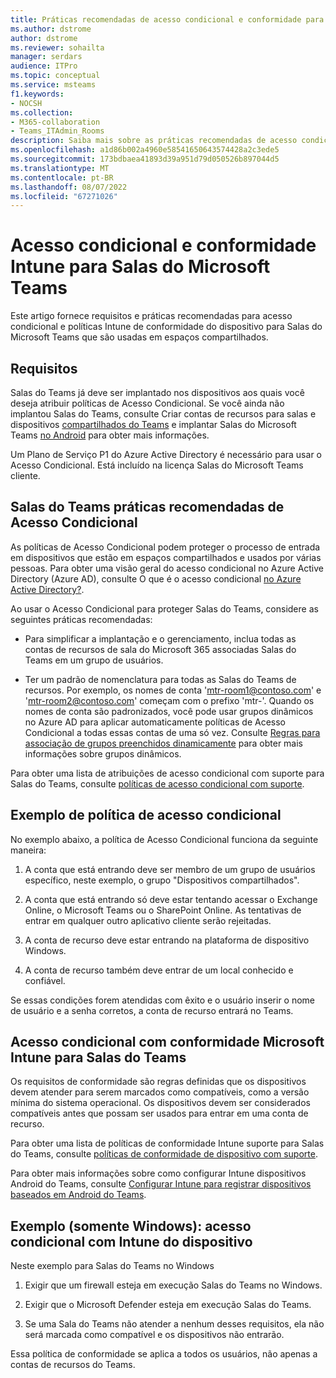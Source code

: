 ```yaml
---
title: Práticas recomendadas de acesso condicional e conformidade para Salas do Microsoft Teams
ms.author: dstrome
author: dstrome
ms.reviewer: sohailta
manager: serdars
audience: ITPro
ms.topic: conceptual
ms.service: msteams
f1.keywords:
- NOCSH
ms.collection:
- M365-collaboration
- Teams_ITAdmin_Rooms
description: Saiba mais sobre as práticas recomendadas de acesso condicional e Intune conformidade do dispositivo e as práticas recomendadas para Salas do Microsoft Teams.
ms.openlocfilehash: a1d86b002a4960e58541650643574428a2c3ede5
ms.sourcegitcommit: 173bdbaea41893d39a951d79d050526b897044d5
ms.translationtype: MT
ms.contentlocale: pt-BR
ms.lasthandoff: 08/07/2022
ms.locfileid: "67271026"
---
```

# <a name="conditional-access-and-intune-compliance-for-microsoft-teams-rooms"></a>Acesso condicional e conformidade Intune para Salas do Microsoft Teams

Este artigo fornece requisitos e práticas recomendadas para acesso condicional e políticas Intune de conformidade do dispositivo para Salas do Microsoft Teams que são usadas em espaços compartilhados.

## <a name="requirements"></a>Requisitos

Salas do Teams já deve ser implantado nos dispositivos aos quais você deseja atribuir políticas de Acesso Condicional. Se você ainda não implantou Salas do Teams, consulte Criar contas de recursos para salas e dispositivos [compartilhados do Teams](with-office-365.md) e implantar Salas do Microsoft Teams [no Android](../devices/collab-bar-deploy.md) para obter mais informações.

Um Plano de Serviço P1 do Azure Active Directory é necessário para usar o Acesso Condicional. Está incluído na licença Salas do Microsoft Teams cliente.

## <a name="teams-rooms-conditional-access-best-practices"></a>Salas do Teams práticas recomendadas de Acesso Condicional

As políticas de Acesso Condicional podem proteger o processo de entrada em dispositivos que estão em espaços compartilhados e usados por várias pessoas. Para obter uma visão geral do acesso condicional no Azure Active Directory (Azure AD), consulte O que é o acesso condicional [no Azure Active Directory?](/azure/active-directory/conditional-access/overview).

Ao usar o Acesso Condicional para proteger Salas do Teams, considere as seguintes práticas recomendadas:

-   Para simplificar a implantação e o gerenciamento, inclua todas as contas de recursos de sala do Microsoft 365 associadas Salas do Teams em um grupo de usuários.

-   Ter um padrão de nomenclatura para todas as Salas do Teams de recursos. Por exemplo, os nomes de conta 'mtr-room1@contoso.com' e 'mtr-room2@contoso.com' começam com o prefixo 'mtr-'.
    Quando os nomes de conta são padronizados, você pode usar grupos dinâmicos no Azure AD para aplicar automaticamente políticas de Acesso Condicional a todas essas contas de uma só vez. Consulte [Regras para associação de grupos preenchidos dinamicamente](/azure/active-directory/enterprise-users/groups-dynamic-membership) para obter mais informações sobre grupos dinâmicos.

Para obter uma lista de atribuições de acesso condicional com suporte para Salas do Teams, consulte [políticas de acesso condicional com suporte](supported-ca-and-compliance-policies.md#supported-conditional-access-policies).

## <a name="example-conditional-access-policy"></a>Exemplo de política de acesso condicional

No exemplo abaixo, a política de Acesso Condicional funciona da seguinte maneira:

1.  A conta que está entrando deve ser membro de um grupo de usuários específico, neste exemplo, o grupo "Dispositivos compartilhados".

2.  A conta que está entrando só deve estar tentando acessar o Exchange Online, o Microsoft Teams ou o SharePoint Online. As tentativas de entrar em qualquer outro aplicativo cliente serão rejeitadas.

3.  A conta de recurso deve estar entrando na plataforma de dispositivo Windows.

4.  A conta de recurso também deve entrar de um local conhecido e confiável.

Se essas condições forem atendidas com êxito e o usuário inserir o nome de usuário e a senha corretos, a conta de recurso entrará no Teams.

## <a name="conditional-access-with-microsoft-intune-compliance-for-teams-rooms"></a>Acesso condicional com conformidade Microsoft Intune para Salas do Teams

Os requisitos de conformidade são regras definidas que os dispositivos devem atender para serem marcados como compatíveis, como a versão mínima do sistema operacional. Os dispositivos devem ser considerados compatíveis antes que possam ser usados para entrar em uma conta de recurso.

Para obter uma lista de políticas de conformidade Intune suporte para Salas do Teams, consulte [políticas de conformidade de dispositivo com suporte](supported-ca-and-compliance-policies.md#supported-device-compliance-policies).

Para obter mais informações sobre como configurar Intune dispositivos Android do Teams, consulte [Configurar Intune para registrar dispositivos baseados em Android do Teams](../devices/phones-displays-deploy.md#configure-intune-to-enroll-teams-android-based-devices).

## <a name="example-windows-only-conditional-access-with-intune-device-compliance"></a>Exemplo (somente Windows): acesso condicional com Intune do dispositivo

Neste exemplo para Salas do Teams no Windows

1. Exigir que um firewall esteja em execução Salas do Teams no Windows.

2. Exigir que o Microsoft Defender esteja em execução Salas do Teams.

3. Se uma Sala do Teams não atender a nenhum desses requisitos, ela não será marcada como compatível e os dispositivos não entrarão.

Essa política de conformidade se aplica a todos os usuários, não apenas a contas de recursos do Teams.
